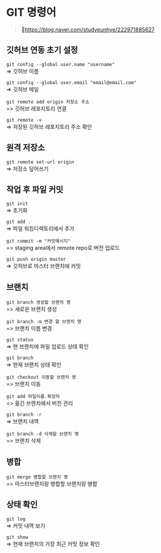 # GIT 명령어

>📌https://blog.naver.com/studyeunhye/222971885627

## 깃허브 연동 초기 설정
``git config --global user.name "username"``   
=> 깃허브 이름

``git config --global user.email "email@email.com"``   
=> 깃허브 메일

``git remote add origin 저장소 주소``   
=> 깃허브 레포지토리 연결

``git remote -v``   
=> 저장된 깃허브 레포지토리 주소 확인

## 원격 저장소
``git remote set-url origin``   
=> 저장소 덮어쓰기

## 작업 후 파일 커밋   
``git init``   
=> 초기화

``git add .``   
=> 파일 워킹디렉토리에서 추가


``git commit -m "커밋메시지"``   
=> staging area에서 remote repo로 버전 업로드


``git push origin master``   
=> 깃허브로 마스터 브랜치에 커밋


## 브랜치   
``git branch 생성할 브랜치 명``   
=> 새로운 브랜치 생성

``git branch -m 변경 할 브랜치 명``   
=> 브랜치 이름 변경

``git status``    
=> 현 브랜치에 파일 업로드 상태 확인

``git branch``   
=> 현재 브랜치 상태 확인

``git checkout 이동할 브랜치 명``   
=> 브랜치 이동

``git add 파일이름.확장자``   
=> 옮긴 브랜치에서 버전 관리

``git branch -r``   
=> 브랜치 내역

``git branch -d 삭제할 브랜치 명``   
=> 브랜치 삭제

## 병합
``git merge 병합할 브랜치 명``   
=> 마스터브랜치랑 병합할 브랜치랑 병합

## 상태 확인
``git log``   
=> 커밋 내역 보기

``git show``   
=> 현재 브랜치의 가장 최근 커밋 정보 확인